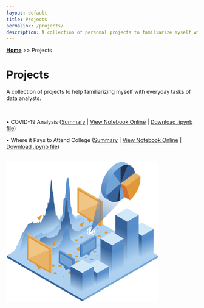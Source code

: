 ```yaml
---
layout: default
title: Projects
permalink: /projects/
description: A collection of personal projects to familiarize myself with everyday tasks of data analysts.
---
```

**[Home](../)** >> Projects
# Projects

A collection of projects to help familiarizing myself with everyday tasks of data analysts.

<br>

• COVID-19 Analysis 
([Summary](#) \| <a href="https://nbviewer.jupyter.org/github/xyjiang970/_notebooks/blob/main/Covid-data-analysis.ipynb" target="_blank">View Notebook Online</a> \| <a href="https://xyjiang970.github.io/_notebooks/Covid-data-analysis.ipynb" target="_blank">Download .ipynb file</a>)

• Where it Pays to Attend College 
([Summary](#) \| [View Notebook Online](#) \| [Download .ipynb file](#))

<br>

<img src="/projects/projects_page_image.png" alt="projects_page_image" width="400">
